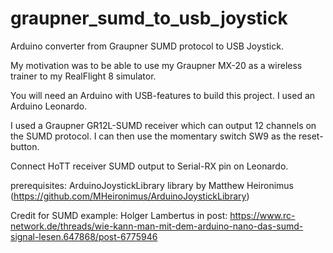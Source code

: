 # graupner_sumd_to_usb_joystick
Arduino converter from Graupner SUMD protocol to USB Joystick.

My motivation was to be able to use my Graupner MX-20 as a wireless trainer to my RealFlight 8 simulator.

You will need an Arduino with USB-features to build this project. I used an Arduino Leonardo.

I used a Graupner GR12L-SUMD receiver which can output 12 channels on the SUMD protocol. I can then use the momentary switch SW9 as the reset-button.

Connect HoTT receiver SUMD output to Serial-RX pin on Leonardo.

prerequisites: ArduinoJoystickLibrary library by Matthew Heironimus (https://github.com/MHeironimus/ArduinoJoystickLibrary)

Credit for SUMD example: Holger Lambertus in post: https://www.rc-network.de/threads/wie-kann-man-mit-dem-arduino-nano-das-sumd-signal-lesen.647868/post-6775946



